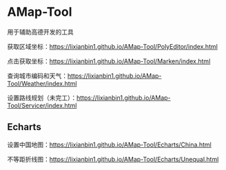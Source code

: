 # AMap-Tool

用于辅助高德开发的工具

获取区域坐标：https://lixianbin1.github.io/AMap-Tool/PolyEditor/index.html

点击获取坐标：https://lixianbin1.github.io/AMap-Tool/Marken/index.html

查询城市编码和天气：https://lixianbin1.github.io/AMap-Tool/Weather/index.html

设置路线规划（未完工）：https://lixianbin1.github.io/AMap-Tool/Servicer/index.html

## Echarts

设置中国地图：https://lixianbin1.github.io/AMap-Tool/Echarts/China.html

不等距折线图：https://lixianbin1.github.io/AMap-Tool/Echarts/Unequal.html